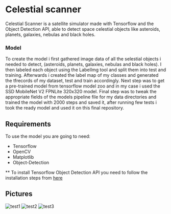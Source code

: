 # Celestial scanner
Celestial Scanner is a satellite simulator made with Tensorflow and the Object Detection API, able to detect space celestial objects like asteroids, planets, galaxies, nebulas and black holes.

### Model
To create the model i first gathered image data of all the selestial objects i needed to detect, (asteroids, planets, galaxies, nebulas and black holes). I then labeled each object using the LabelImg tool and split them into test and training. Afterwards i created the label map of my classes and generated the tfrecords of my dataset, test and train accordingly. Next step was to get a pre-trained model from tensorflow model zoo and in my case i used the SSD MobileNet V2 FPNLite 320x320 model. Final step was to tweak the appropriate fields of the models pipeline file for my data directories and trained the model with 2000 steps and saved it, after running few tests i took the ready model and used it on this final repository.

## Requirements
To use the model you are going to need:
- Tensorflow
- OpenCV
- Matplotlib
- Object-Detection

** To install Tensorflow Object Detection API you need to follow the installation steps from [here](https://github.com/tensorflow/models/blob/master/research/object_detection/g3doc/tf2.md)

## Pictures
![test1](https://user-images.githubusercontent.com/75722160/218894043-71213c9f-001c-4679-b0de-4481c85799e3.png)
![test2](https://user-images.githubusercontent.com/75722160/218894058-22bd7c12-6f55-4d4e-959d-28c680c426aa.png)
![test3](https://user-images.githubusercontent.com/75722160/218894063-df00f83b-0804-43dc-9fb8-5bbdfb22fe50.png)
